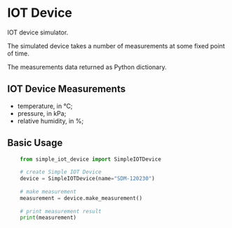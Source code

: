 # IOT Device

IOT device simulator.

The simulated device takes a number of measurements at some fixed point of time.

The measurements data returned as Python dictionary.

## IOT Device Measurements

- temperature, in °C;
- pressure, in kPa;
- relative humidity, in %;

## Basic Usage

```Python 3
    from simple_iot_device import SimpleIOTDevice
    
    # create Simple IOT Device
    device = SimpleIOTDevice(name="SDM-120230")
    
    # make measurement
    measurement = device.make_measurement()
    
    # print measurement result
    print(measurement)
```




